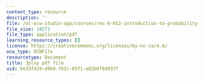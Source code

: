 ```yaml
---
content_type: resource
description: ''
file: /ol-ocw-studio-app/courses/res-6-012-introduction-to-probability-spring-2018/be33f429d9b97b2c65f1e82b8f8d937f_JYI5xKlH_MU.pdf
file_size: 18271
file_type: application/pdf
learning_resource_types: []
license: https://creativecommons.org/licenses/by-nc-sa/4.0/
ocw_type: OCWFile
resourcetype: Document
title: 3play pdf file
uid: be33f429-d9b9-7b2c-65f1-e82b8f8d937f
---
```

